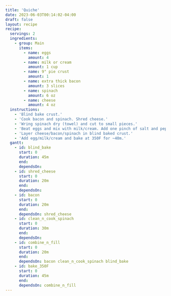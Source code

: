 ```yaml
---
title: 'Quiche'
date: 2023-06-03T00:14:02-04:00
draft: false
layout: recipe
recipe:
  servings: 2
  ingredients:
    - group: Main
      items:
        - name: eggs
          amount: 4
        - name: milk or cream
          amount: 1 cup
        - name: 9" pie crust
          amount: 1
        - name: extra thick bacon
          amount: 3 slices
        - name: spinach
          amount: 6 oz
        - name: cheese
          amount: 4 oz
  instructions:
    - 'Blind bake crust.'
    - 'Cook bacon and spinach. Shred cheese.'
    - 'Wring spinach dry (towel) and cut to small pieces.'
    - 'Beat eggs and mix with milk/cream. Add one pinch of salt and pepper.'
    - 'Layer cheese/bacon/spinach in blind baked crust.'
    - 'Add egg/milk/cream and bake at 350F for ~40m.'
  gantt:
    - id: blind_bake
      start: 0
      duration: 45m
      end:
      dependsOn:
    - id: shred_cheese
      start: 0
      duration: 20m
      end:
      dependsOn:
    - id: bacon
      start: 0
      duration: 20m
      end:
      dependsOn: shred_cheese
    - id: clean_n_cook_spinach
      start: 0
      duration: 30m
      end:
      dependsOn:
    - id: combine_n_fill
      start: 0
      duration: 20m
      end:
      dependsOn: bacon clean_n_cook_spinach blind_bake
    - id: bake_350F
      start: 0
      duration: 45m
      end:
      dependsOn: combine_n_fill
---
```

